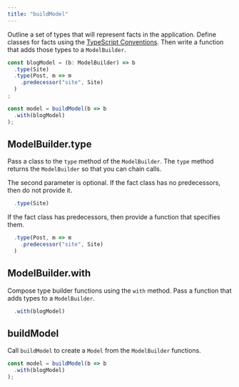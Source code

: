 ```yaml
---
title: "buildModel"
---
```


Outline a set of types that will represent facts in the application.
Define classes for facts using the [TypeScript Conventions](../../conventions/typescript/).
Then write a function that adds those types to a `ModelBuilder`.

```typescript
const blogModel = (b: ModelBuilder) => b
  .type(Site)
  .type(Post, m => m
    .predecessor("site", Site)
  )
;

const model = buildModel(b => b
  .with(blogModel)
);
```

## ModelBuilder.type

Pass a class to the `type` method of the `ModelBuilder`.
The `type` method returns the `ModelBuilder` so that you can chain calls.

The second parameter is optional.
If the fact class has no predecessors, then do not provide it.

```typescript
  .type(Site)
```

If the fact class has predecessors, then provide a function that specifies them.

```typescript
  .type(Post, m => m
    .predecessor("site", Site)
  )
```

## ModelBuilder.with

Compose type builder functions using the `with` method.
Pass a function that adds types to a `ModelBuilder`.

```typescript
  .with(blogModel)
```

## buildModel

Call `buildModel` to create a `Model` from the `ModelBuilder` functions.

```typescript
const model = buildModel(b => b
  .with(blogModel)
);
```
